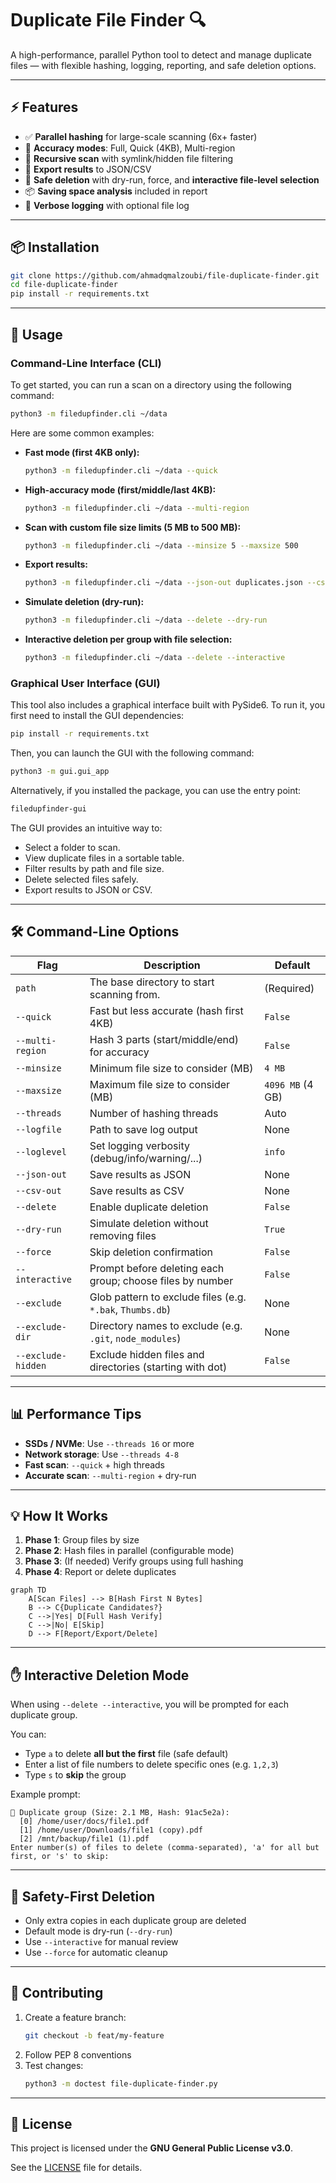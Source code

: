 # Duplicate File Finder 🔍

A high-performance, parallel Python tool to detect and manage duplicate files — with flexible hashing, logging, reporting, and safe deletion options.

---

## ⚡ Features

- ✅ **Parallel hashing** for large-scale scanning (6x+ faster)
- 🎯 **Accuracy modes**: Full, Quick (4KB), Multi-region
- 📁 **Recursive scan** with symlink/hidden file filtering
- 🧾 **Export results** to JSON/CSV
- 🧼 **Safe deletion** with dry-run, force, and **interactive file-level selection**
- 📦 **Saving space analysis** included in report
- 📜 **Verbose logging** with optional file log

---

## 📦 Installation

```bash
git clone https://github.com/ahmadqmalzoubi/file-duplicate-finder.git
cd file-duplicate-finder
pip install -r requirements.txt
```

---

## 🚀 Usage

### Command-Line Interface (CLI)

To get started, you can run a scan on a directory using the following command:
```bash
python3 -m filedupfinder.cli ~/data
```

Here are some common examples:

- **Fast mode (first 4KB only):**
  ```bash
  python3 -m filedupfinder.cli ~/data --quick
  ```

- **High-accuracy mode (first/middle/last 4KB):**
  ```bash
  python3 -m filedupfinder.cli ~/data --multi-region
  ```

- **Scan with custom file size limits (5 MB to 500 MB):**
  ```bash
  python3 -m filedupfinder.cli ~/data --minsize 5 --maxsize 500
  ```

- **Export results:**
  ```bash
  python3 -m filedupfinder.cli ~/data --json-out duplicates.json --csv-out duplicates.csv
  ```

- **Simulate deletion (dry-run):**
  ```bash
  python3 -m filedupfinder.cli ~/data --delete --dry-run
  ```

- **Interactive deletion per group with file selection:**
  ```bash
  python3 -m filedupfinder.cli ~/data --delete --interactive
  ```

### Graphical User Interface (GUI)

This tool also includes a graphical interface built with PySide6. To run it, you first need to install the GUI dependencies:

```bash
pip install -r requirements.txt
```

Then, you can launch the GUI with the following command:
```bash
python3 -m gui.gui_app
```
Alternatively, if you installed the package, you can use the entry point:
```bash
filedupfinder-gui
```
The GUI provides an intuitive way to:
- Select a folder to scan.
- View duplicate files in a sortable table.
- Filter results by path and file size.
- Delete selected files safely.
- Export results to JSON or CSV.

---

## 🛠️ Command-Line Options

| Flag              | Description                                                       | Default |
|-------------------|-------------------------------------------------------------------|---------|
| `path`            | The base directory to start scanning from.                        | (Required) |
| `--quick`         | Fast but less accurate (hash first 4KB)                           | `False` |
| `--multi-region`  | Hash 3 parts (start/middle/end) for accuracy                      | `False` |
| `--minsize`       | Minimum file size to consider (MB)                                | `4 MB`  |
| `--maxsize`       | Maximum file size to consider (MB)                                | `4096 MB` (4 GB) |
| `--threads`       | Number of hashing threads                                          | Auto    |
| `--logfile`       | Path to save log output                                            | None    |
| `--loglevel`      | Set logging verbosity (debug/info/warning/...)                    | `info`  |
| `--json-out`      | Save results as JSON                                               | None    |
| `--csv-out`       | Save results as CSV                                                | None    |
| `--delete`        | Enable duplicate deletion                                          | `False` |
| `--dry-run`       | Simulate deletion without removing files                           | `True`  |
| `--force`         | Skip deletion confirmation                                         | `False` |
| `--interactive`   | Prompt before deleting each group; choose files by number          | `False` |
| `--exclude`       | Glob pattern to exclude files (e.g. `*.bak`, `Thumbs.db`)          | None    |
| `--exclude-dir`   | Directory names to exclude (e.g. `.git`, `node_modules`)           | None    |
| `--exclude-hidden`| Exclude hidden files and directories (starting with dot)           | `False` |

---

## 📊 Performance Tips

- **SSDs / NVMe**: Use `--threads 16` or more
- **Network storage**: Use `--threads 4-8`
- **Fast scan**: `--quick` + high threads
- **Accurate scan**: `--multi-region` + dry-run

---

## 💡 How It Works

1. **Phase 1**: Group files by size  
2. **Phase 2**: Hash files in parallel (configurable mode)  
3. **Phase 3**: (If needed) Verify groups using full hashing  
4. **Phase 4**: Report or delete duplicates

```mermaid
graph TD
    A[Scan Files] --> B[Hash First N Bytes]
    B --> C{Duplicate Candidates?}
    C -->|Yes| D[Full Hash Verify]
    C -->|No| E[Skip]
    D --> F[Report/Export/Delete]
```

---

## ✋ Interactive Deletion Mode

When using `--delete --interactive`, you will be prompted for each duplicate group.

You can:

- Type `a` to delete **all but the first** file (safe default)
- Enter a list of file numbers to delete specific ones (e.g. `1,2,3`)
- Type `s` to **skip** the group

Example prompt:
```
📂 Duplicate group (Size: 2.1 MB, Hash: 91ac5e2a):
  [0] /home/user/docs/file1.pdf
  [1] /home/user/Downloads/file1 (copy).pdf
  [2] /mnt/backup/file1 (1).pdf
Enter number(s) of files to delete (comma-separated), 'a' for all but first, or 's' to skip:
```

---

## 🔐 Safety-First Deletion

- Only extra copies in each duplicate group are deleted
- Default mode is dry-run (`--dry-run`)
- Use `--interactive` for manual review
- Use `--force` for automatic cleanup

---

## 🤝 Contributing

1. Create a feature branch:
   ```bash
   git checkout -b feat/my-feature
   ```
2. Follow PEP 8 conventions
3. Test changes:
   ```bash
   python3 -m doctest file-duplicate-finder.py
   ```

---

## 📜 License

This project is licensed under the **GNU General Public License v3.0**.

See the [LICENSE](LICENSE) file for details.